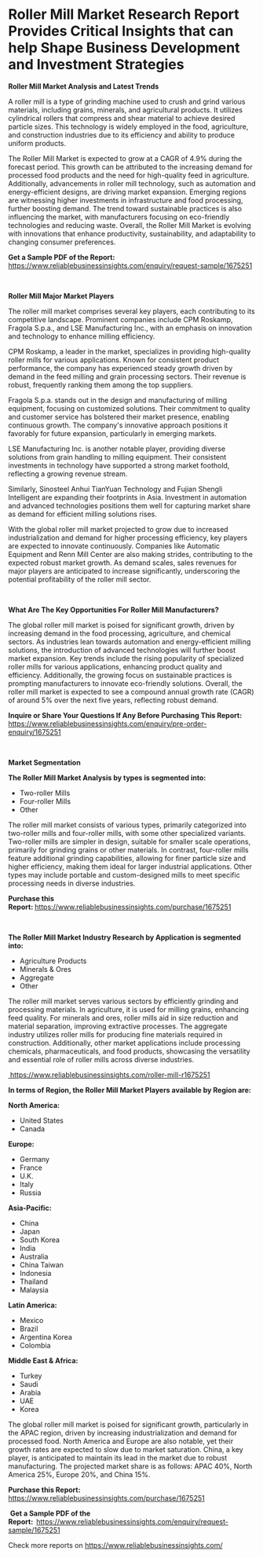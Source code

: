 <p><h1>Roller Mill Market Research Report Provides Critical Insights that can help Shape Business Development and Investment Strategies</h1></p><p><strong>Roller Mill Market Analysis and Latest Trends</strong></p>
<p><p>A roller mill is a type of grinding machine used to crush and grind various materials, including grains, minerals, and agricultural products. It utilizes cylindrical rollers that compress and shear material to achieve desired particle sizes. This technology is widely employed in the food, agriculture, and construction industries due to its efficiency and ability to produce uniform products.</p><p>The Roller Mill Market is expected to grow at a CAGR of 4.9% during the forecast period. This growth can be attributed to the increasing demand for processed food products and the need for high-quality feed in agriculture. Additionally, advancements in roller mill technology, such as automation and energy-efficient designs, are driving market expansion. Emerging regions are witnessing higher investments in infrastructure and food processing, further boosting demand. The trend toward sustainable practices is also influencing the market, with manufacturers focusing on eco-friendly technologies and reducing waste. Overall, the Roller Mill Market is evolving with innovations that enhance productivity, sustainability, and adaptability to changing consumer preferences.</p></p>
<p><strong>Get a Sample PDF of the Report:&nbsp;</strong> <a href="https://www.reliablebusinessinsights.com/enquiry/request-sample/1675251?utm_campaign=101&utm_medium=2&utm_source=Github&utm_content=ia&utm_term=28122024&utm_id=roller-mill">https://www.reliablebusinessinsights.com/enquiry/request-sample/1675251</a></p>
<p>&nbsp;</p>
<p><strong>Roller Mill Major Market Players</strong></p>
<p><p>The roller mill market comprises several key players, each contributing to its competitive landscape. Prominent companies include CPM Roskamp, Fragola S.p.a., and LSE Manufacturing Inc., with an emphasis on innovation and technology to enhance milling efficiency.</p><p>CPM Roskamp, a leader in the market, specializes in providing high-quality roller mills for various applications. Known for consistent product performance, the company has experienced steady growth driven by demand in the feed milling and grain processing sectors. Their revenue is robust, frequently ranking them among the top suppliers.</p><p>Fragola S.p.a. stands out in the design and manufacturing of milling equipment, focusing on customized solutions. Their commitment to quality and customer service has bolstered their market presence, enabling continuous growth. The company's innovative approach positions it favorably for future expansion, particularly in emerging markets.</p><p>LSE Manufacturing Inc. is another notable player, providing diverse solutions from grain handling to milling equipment. Their consistent investments in technology have supported a strong market foothold, reflecting a growing revenue stream.</p><p>Similarly, Sinosteel Anhui TianYuan Technology and Fujian Shengli Intelligent are expanding their footprints in Asia. Investment in automation and advanced technologies positions them well for capturing market share as demand for efficient milling solutions rises.</p><p>With the global roller mill market projected to grow due to increased industrialization and demand for higher processing efficiency, key players are expected to innovate continuously. Companies like Automatic Equipment and Renn Mill Center are also making strides, contributing to the expected robust market growth. As demand scales, sales revenues for major players are anticipated to increase significantly, underscoring the potential profitability of the roller mill sector.</p></p>
<p>&nbsp;</p>
<p><strong>What Are The Key Opportunities For Roller Mill Manufacturers?</strong></p>
<p><p>The global roller mill market is poised for significant growth, driven by increasing demand in the food processing, agriculture, and chemical sectors. As industries lean towards automation and energy-efficient milling solutions, the introduction of advanced technologies will further boost market expansion. Key trends include the rising popularity of specialized roller mills for various applications, enhancing product quality and efficiency. Additionally, the growing focus on sustainable practices is prompting manufacturers to innovate eco-friendly solutions. Overall, the roller mill market is expected to see a compound annual growth rate (CAGR) of around 5% over the next five years, reflecting robust demand.</p></p>
<p><strong>Inquire or Share Your Questions If Any Before Purchasing This Report:</strong> <a href="https://www.reliablebusinessinsights.com/enquiry/pre-order-enquiry/1675251?utm_campaign=101&utm_medium=2&utm_source=Github&utm_content=ia&utm_term=28122024&utm_id=roller-mill">https://www.reliablebusinessinsights.com/enquiry/pre-order-enquiry/1675251</a></p>
<p>&nbsp;</p>
<p><strong>Market Segmentation</strong></p>
<p><strong>The Roller Mill Market Analysis by types is segmented into:</strong></p>
<p><ul><li>Two-roller Mills</li><li>Four-roller Mills</li><li>Other</li></ul></p>
<p><p>The roller mill market consists of various types, primarily categorized into two-roller mills and four-roller mills, with some other specialized variants. Two-roller mills are simpler in design, suitable for smaller scale operations, primarily for grinding grains or other materials. In contrast, four-roller mills feature additional grinding capabilities, allowing for finer particle size and higher efficiency, making them ideal for larger industrial applications. Other types may include portable and custom-designed mills to meet specific processing needs in diverse industries.</p></p>
<p><strong>Purchase this Report:&nbsp;</strong><a href="https://www.reliablebusinessinsights.com/purchase/1675251?utm_campaign=101&utm_medium=2&utm_source=Github&utm_content=ia&utm_term=28122024&utm_id=roller-mill">https://www.reliablebusinessinsights.com/purchase/1675251</a></p>
<p>&nbsp;</p>
<p><strong>The Roller Mill Market Industry Research by Application is segmented into:</strong></p>
<p><ul><li>Agriculture Products</li><li>Minerals & Ores</li><li>Aggregate</li><li>Other</li></ul></p>
<p><p>The roller mill market serves various sectors by efficiently grinding and processing materials. In agriculture, it is used for milling grains, enhancing feed quality. For minerals and ores, roller mills aid in size reduction and material separation, improving extractive processes. The aggregate industry utilizes roller mills for producing fine materials required in construction. Additionally, other market applications include processing chemicals, pharmaceuticals, and food products, showcasing the versatility and essential role of roller mills across diverse industries.</p></p>
<p><a href="https://www.reliablebusinessinsights.com/roller-mill-r1675251?utm_campaign=101&utm_medium=2&utm_source=Github&utm_content=ia&utm_term=28122024&utm_id=roller-mill">&nbsp;https://www.reliablebusinessinsights.com/roller-mill-r1675251</a></p>
<p><strong>In terms of Region, the Roller Mill Market Players available by Region are:</strong></p>
<p>
    <p> <strong> North America: </strong>
        <ul>
            <li>United States</li>
            <li>Canada</li>
        </ul>
        </p> 
    <p> <strong> Europe: </strong>
        <ul>
            <li>Germany</li>
            <li>France</li>
            <li>U.K.</li>
            <li>Italy</li>
            <li>Russia</li>
        </ul>
        </p> 
    <p> <strong> Asia-Pacific: </strong>
        <ul>
            <li>China</li>
            <li>Japan</li>
            <li>South Korea</li>
            <li>India</li>
            <li>Australia</li>
            <li>China Taiwan</li>
            <li>Indonesia</li>
            <li>Thailand</li>
            <li>Malaysia</li>
        </ul>
        </p> 
    <p> <strong> Latin America: </strong>
        <ul>
            <li>Mexico</li>
            <li>Brazil</li>
            <li>Argentina Korea</li>
            <li>Colombia</li>
        </ul>
        </p> 
    <p> <strong> Middle East & Africa: </strong>
        <ul>
            <li>Turkey</li>
            <li>Saudi</li>
            <li>Arabia</li>
            <li>UAE</li>
            <li>Korea</li>
        </ul>
    </p>
    </p>
<p><p>The global roller mill market is poised for significant growth, particularly in the APAC region, driven by increasing industrialization and demand for processed food. North America and Europe are also notable, yet their growth rates are expected to slow due to market saturation. China, a key player, is anticipated to maintain its lead in the market due to robust manufacturing. The projected market share is as follows: APAC 40%, North America 25%, Europe 20%, and China 15%.</p></p>
<p><strong>Purchase this Report: </strong><a href="https://www.reliablebusinessinsights.com/purchase/1675251?utm_campaign=101&utm_medium=2&utm_source=Github&utm_content=ia&utm_term=28122024&utm_id=roller-mill">https://www.reliablebusinessinsights.com/purchase/1675251</a></p>
<p>&nbsp;<strong>Get a Sample PDF of the Report:&nbsp;&nbsp;</strong><a href="https://www.reliablebusinessinsights.com/enquiry/request-sample/1675251?utm_campaign=101&utm_medium=2&utm_source=Github&utm_content=ia&utm_term=28122024&utm_id=roller-mill">https://www.reliablebusinessinsights.com/enquiry/request-sample/1675251</a></p>
<p><strong></strong></p>
<p>Check more reports on <a href="https://www.reliablebusinessinsights.com/?utm_campaign=101&utm_medium=2&utm_source=Github&utm_content=ia&utm_term=28122024&utm_id=roller-mill">https://www.reliablebusinessinsights.com/</a></p>